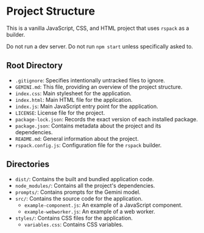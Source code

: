 # Project Structure

This is a vanilla JavaScript, CSS, and HTML project that uses `rspack` as a builder.

Do not run a dev server. Do not run `npm start` unless specifically asked to.

## Root Directory

*   `.gitignore`: Specifies intentionally untracked files to ignore.
*   `GEMINI.md`: This file, providing an overview of the project structure.
*   `index.css`: Main stylesheet for the application.
*   `index.html`: Main HTML file for the application.
*   `index.js`: Main JavaScript entry point for the application.
*   `LICENSE`: License file for the project.
*   `package-lock.json`: Records the exact version of each installed package.
*   `package.json`: Contains metadata about the project and its dependencies.
*   `README.md`: General information about the project.
*   `rspack.config.js`: Configuration file for the `rspack` builder.

## Directories

*   `dist/`: Contains the built and bundled application code.
*   `node_modules/`: Contains all the project's dependencies.
*   `prompts/`: Contains prompts for the Gemini model.
*   `src/`: Contains the source code for the application.
    *   `example-component.js`: An example of a JavaScript component.
    *   `example-webworker.js`: An example of a web worker.
*   `styles/`: Contains CSS files for the application.
    *   `variables.css`: Contains CSS variables.